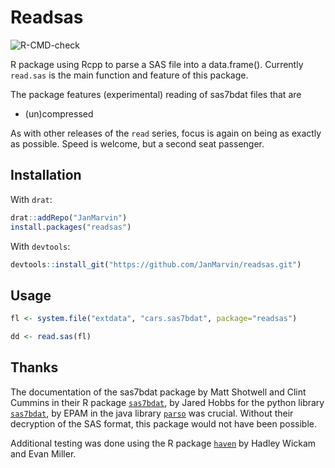 # Readsas
![R-CMD-check](https://github.com/JanMarvin/readspss/workflows/R-CMD-check/badge.svg)

R package using Rcpp to parse a SAS file into a data.frame(). Currently 
`read.sas` is the main function and feature of this package.

The package features (experimental) reading of sas7bdat files that are

* (un)compressed

As with other releases of the `read` series, focus is again on being as 
exactly as possible. Speed is welcome, but a second seat passenger.

## Installation

With `drat`:
```R
drat::addRepo("JanMarvin")
install.packages("readsas")
```

With `devtools`:
```R
devtools::install_git("https://github.com/JanMarvin/readsas.git")
```


## Usage
```R
fl <- system.file("extdata", "cars.sas7bdat", package="readsas")

dd <- read.sas(fl)
```


## Thanks

The documentation of the sas7bdat package by Matt Shotwell and Clint Cummins in
their R package [`sas7bdat`](https://github.com/BioStatMatt/sas7bdat), by 
Jared Hobbs for the python library 
[`sas7bdat`](https://bitbucket.org/jaredhobbs/sas7bdat/src/master/), by EPAM in 
the java library [`parso`](https://github.com/epam/parso) was crucial.
Without their decryption of the SAS format, this package would not have been
possible.

Additional testing was done using the R package 
[`haven`](https://github.com/tidyverse/haven) by Hadley Wickam and Evan Miller.
